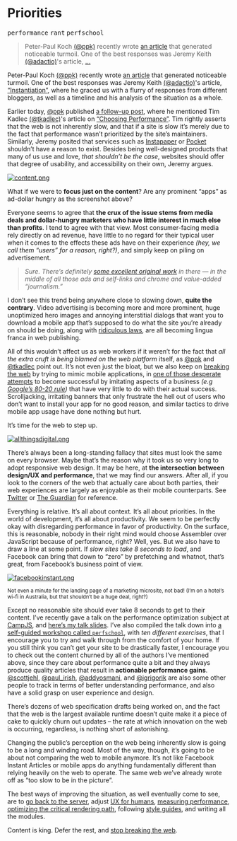 <div></div>

<h1>Priorities</h1>

<p><kbd>performance</kbd> <kbd>rant</kbd> <kbd>perfschool</kbd></p>

<blockquote><p>Peter-Paul Koch <a href="https://twitter.com/ppk" target="_blank">(@ppk)</a> recently wrote <a href="http://www.quirksmode.org/blog/archives/2015/05/tools_dont_solv.html" target="_blank">an article</a> that generated noticeable turmoil. One of the best responses was Jeremy Keith <a href="https://twitter.com/adactio" target="_blank">(@adactio)</a>&apos;s article, <a href="https://adactio.com/journal/8956" target="_blank">&#x2026;</a></p></blockquote>

<div><p>Peter-Paul Koch <a href="https://twitter.com/ppk" target="_blank">(@ppk)</a> recently wrote <a href="http://www.quirksmode.org/blog/archives/2015/05/tools_dont_solv.html" target="_blank">an article</a> that generated noticeable turmoil. One of the best responses was Jeremy Keith <a href="https://twitter.com/adactio" target="_blank">(@adactio)</a>&apos;s article, <a href="https://adactio.com/journal/8956" target="_blank">&#x201C;Instantiation&#x201D;</a>, where he graced us with a flurry of responses from different bloggers, as well as a timeline and his analysis of the situation as a whole.</p></div>

<div></div>

<div><p>Earlier today, <a href="https://twitter.com/ppk" target="_blank">@ppk</a> published <a href="http://www.quirksmode.org/blog/archives/2015/05/web_vs_native_l.html" target="_blank">a follow-up post</a>, where he mentioned Tim Kadlec <a href="https://twitter.com/tkadlec" target="_blank">(@tkadlec)</a>&apos;s article on <a href="http://timkadlec.com/2015/05/choosing-performance/" target="_blank">&#x201C;Choosing Performance&#x201D;</a>. Tim rightly asserts that the web is not inherently slow, and that if a site is slow it&#x2019;s merely due to the fact that performance wasn&#x2019;t prioritized by the site&#x2019;s maintainers. Similarly, Jeremy posited that services such as <a href="https://www.instapaper.com/" target="_blank">Instapaper</a> or <a href="https://getpocket.com/" target="_blank">Pocket</a> shouldn&#x2019;t have a reason to exist. Besides being well-designed products that many of us use and love, <em>that shouldn&#x2019;t be the case</em>, websites should offer that degree of usability, and accessibility on their own, Jeremy argues.</p> <p><a href="https://www.flickr.com/photos/merlin/sets/72157622077100537/" target="_blank"><img src="https://i.imgur.com/1m1L4B5.jpg" alt="content.png"></a></p> <p>What if we were to <strong>focus just on the content</strong>? Are any prominent &#x201C;apps&#x201D; as ad-dollar hungry as the screenshot above?</p> <p>Everyone seems to agree that <strong>the crux of the issue stems from media deals and dollar-hungry marketers who have little interest in much else than profits</strong>. I tend to agree with that view. Most consumer-facing media rely directly on ad revenue, have little to no regard for their typical user when it comes to the effects these ads have on their experience <em>(hey, we call them &#x201C;users&#x201D; for a reason, right?)</em>, and simply keep on piling on advertisement.</p> <blockquote> <p><em>Sure. There&#x2019;s definitely <a href="https://www.flickr.com/photos/merlin/sets/72157622077100537/" target="_blank">some excellent original work</a> in there &#x2014; in the middle of all those ads and self-links and chrome and value-added &#x201C;journalism.&#x201D;</em></p> </blockquote> <p>I don&#x2019;t see this trend being anywhere close to slowing down, <strong>quite the contrary</strong>. Video advertising is becoming more and more prominent, huge unoptimized hero images and annoying interstitial dialogs that want you to download a mobile app that&#x2019;s supposed to do what the site you&#x2019;re already on should be doing, along with <a href="http://www.cookielaw.org/the-cookie-law/" target="_blank">ridiculous laws</a>, are all becoming lingua franca in web publishing.</p> <p>All of this wouldn&#x2019;t affect us as web workers if it weren&#x2019;t for the fact that <em>all the extra cruft is being blamed on the web platform</em> itself, as <a href="https://twitter.com/ppk" target="_blank">@ppk</a> and <a href="https://twitter.com/tkadlec" target="_blank">@tkadlec</a> point out. It&#x2019;s not even just the bloat, but we also keep on <a href="https://ponyfoo.com/articles/stop-breaking-the-web">breaking the web</a> by trying to mimic mobile applications, in <a href="http://demo.paper-leaf.com/alton/standard/" target="_blank">one of those desperate attempts</a> to become successful by imitating aspects of a business <em>(e.g <a href="http://www.wired.com/2013/08/innovate-or-die-why-googles-8020-rule-is-a-red-herring/" target="_blank">Google&#x2019;s 80-20 rule</a>)</em> that have very little to do with their actual success. Scrolljacking, irritating banners that only frustrate the hell out of users who don&#x2019;t want to install your app for no good reason, and similar tactics to drive mobile app usage have done nothing but hurt.</p> <p>It&#x2019;s time for the web to step up.</p></div>

<div><p><a href="https://www.flickr.com/photos/merlin/sets/72157622077100537/" target="_blank" aria-label="Noise-to-Noise Ratio - flickr.com"><img alt="allthingsdigital.png" class="" src="https://i.imgur.com/XgUVDQo.jpg"></a></p> <p>There&#x2019;s always been a long-standing fallacy that sites must look the same on every browser. Maybe that&#x2019;s the reason why it took us so very long to adopt responsive web design. It may be here, at <strong>the intersection between design/UX and performance</strong>, that we may find our answers. After all, if you look to the corners of the web that actually care about both parties, their web experiences are largely as enjoyable as their mobile counterparts. See <a href="https://ponyfoo.com/%22Twitter.com%22">Twitter</a> or <a href="http://www.theguardian.com/" target="_blank" aria-label="theguardian.com">The Guardian</a> for reference.</p> <p>Everything is relative. It&#x2019;s all about context. It&#x2019;s all about priorities. In the world of development, it&#x2019;s all about productivity. We seem to be perfectly okay with disregarding performance in favor of productivity. On the surface, this is reasonable, nobody in their right mind would choose Assembler over JavaScript because of performance, right? Well, yes. But we also have to draw a line at some point. If <em>slow sites take 8 seconds to load</em>, and Facebook can bring that down to &#x201C;zero&#x201D; by prefetching and whatnot, that&#x2019;s great, from Facebook&#x2019;s business point of view.</p> <p><a href="http://instantarticles.fb.com/" target="_blank" aria-label="Facebook &apos;Instant&apos; Articles"><img alt="facebookinstant.png" class="" src="https://i.imgur.com/GdeYiIe.png"></a></p> <p><sub>Not even a minute for the landing page of a marketing microsite, not bad! (I&#x2019;m on a hotel&#x2019;s wi-fi in Australia, but that shouldn&#x2019;t be a huge deal, right?)</sub></p> <p>Except no reasonable site should ever take 8 seconds to get to their content. I&#x2019;ve recently gave a talk on the performance optimization subject at <a href="http://v.campjs.com/#high-performance" target="_blank" aria-label="CampJS V">CampJS</a>, and <a href="https://speakerdeck.com/bevacqua/high-performance-in-the-critical-path" target="_blank" aria-label="High Performance in the Critical Path">here&#x2019;s my talk slides</a>. I&#x2019;ve also compiled the talk down into <a href="https://github.com/bevacqua/perfschool" target="_blank" aria-label="bevacqua/perfschool on GitHub">a self-guided workshop called <code class="md-code md-code-inline">perfschool</code></a>, with <em>ten different exercises</em>, that I encourage you to try and walk through from the comfort of your home. If you still think you can&#x2019;t get your site to be drastically faster, I encourage you to check out the content churned by all of the authors I&#x2019;ve mentioned above, since they care about performance quite a bit and they always produce quality articles that result in <strong>actionable performance gains</strong>. <a href="https://twitter.com/scottjehl" target="_blank" aria-label="Scott Jehl on Twitter">@scottjehl</a>, <a href="https://twitter.com/paul_irish" target="_blank" aria-label="Paul Irish on Twitter">@paul_irish</a>, <a href="https://twitter.com/addyosmani" target="_blank" aria-label="Addy Osmani on Twitter">@addyosmani</a>, and <a href="https://twitter.com/igrigorik" target="_blank" aria-label="Ilya Grigorik on Twitter">@igrigorik</a> are also some other people to track in terms of better understanding performance, and also have a solid grasp on user experience and design.</p> <p>There&#x2019;s dozens of web specification drafts being worked on, and the fact that the web is the largest available runtime doesn&#x2019;t quite make it a piece of cake to quickly churn out updates &#x2013; the rate at which innovation on the web is occurring, regardless, is nothing short of astonishing.</p> <p>Changing the public&#x2019;s perception on the web being inherently slow is going to be a long and winding road. Most of the way, though, it&#x2019;s going to be about not comparing the web to mobile anymore. It&#x2019;s not like Facebook Instant Articles or mobile apps do anything fundamentally different than relying heavily on the web to operate. The same web we&#x2019;ve already wrote off as &#x201C;too slow to be in the picture&#x201D;.</p> <p>The best ways of improving the situation, as well eventually come to see, are to <a href="https://ponyfoo.com/articles/server-first-apps" aria-label="Server-First Apps on Pony Foo">go back to the server</a>, adjust <a href="https://ponyfoo.com/articles/adjusting-ux-for-humans" aria-label="Adjusting UX for humans on Pony Foo">UX for humans</a>, <a href="https://ponyfoo.com/articles/measure-optimize-automate" aria-label="Measure, Optimize, Automate on Pony Foo">measuring performance</a>, <a href="https://ponyfoo.com/articles/critical-path-performance-optimization" aria-label="Critical Path Performance Optimization on Pony Foo">optimizing the critical rendering path</a>, following <a href="https://github.com/bevacqua/js" target="_blank" aria-label="bevacqua/js JavaScript Quality Guide on GitHub">style guides</a>, and writing all the modules.</p> <p>Content is king. Defer the rest, and <a href="https://ponyfoo.com/articles/stop-breaking-the-web" aria-label="Stop Breaking the Web on Pony Foo">stop breaking the web</a>.</p></div>
